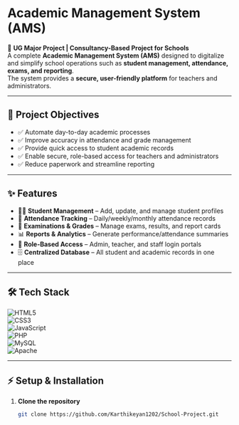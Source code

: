 # Academic Management System (AMS)

📌 **UG Major Project | Consultancy-Based Project for  Schools**  
A complete **Academic Management System (AMS)** designed to digitalize and simplify school operations such as **student management, attendance, exams, and reporting**.  
The system provides a **secure, user-friendly platform** for teachers and administrators.

---

## 🎯 Project Objectives
- ✅ Automate day-to-day academic processes  
- ✅ Improve accuracy in attendance and grade management  
- ✅ Provide quick access to student academic records  
- ✅ Enable secure, role-based access for teachers and administrators  
- ✅ Reduce paperwork and streamline reporting  

---

## ✨ Features
- 👩‍🎓 **Student Management** – Add, update, and manage student profiles  
- 📅 **Attendance Tracking** – Daily/weekly/monthly attendance records  
- 📝 **Examinations & Grades** – Manage exams, results, and report cards  
- 📊 **Reports & Analytics** – Generate performance/attendance summaries  
- 🔐 **Role-Based Access** – Admin, teacher, and staff login portals  
- 🗄️ **Centralized Database** – All student and academic records in one place  

---

## 🛠 Tech Stack
![HTML5](https://img.shields.io/badge/Frontend-HTML5-orange?logo=html5)  
![CSS3](https://img.shields.io/badge/Style-CSS3-blue?logo=css3)  
![JavaScript](https://img.shields.io/badge/Scripting-JavaScript-yellow?logo=javascript)  
![PHP](https://img.shields.io/badge/Backend-PHP-purple?logo=php)  
![MySQL](https://img.shields.io/badge/Database-MySQL-blue?logo=mysql)  
![Apache](https://img.shields.io/badge/Server-Apache-red?logo=apache)  

---


## ⚡ Setup & Installation

1. **Clone the repository**
   ```bash
   git clone https://github.com/Karthikeyan1202/School-Project.git
